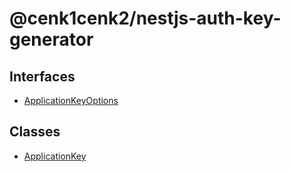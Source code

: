 # @cenk1cenk2/nestjs-auth-key-generator

## Interfaces

- [ApplicationKeyOptions](interfaces/ApplicationKeyOptions.md)

## Classes

- [ApplicationKey](classes/ApplicationKey.md)

